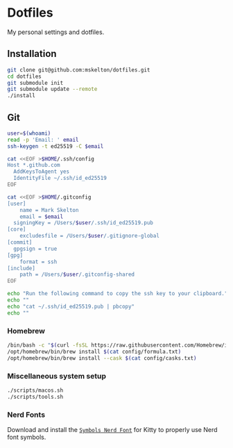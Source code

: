 # Dotfiles

My personal settings and dotfiles.

## Installation

```bash
git clone git@github.com:mskelton/dotfiles.git
cd dotfiles
git submodule init
git submodule update --remote
./install
```

## Git

```bash
user=$(whoami)
read -p 'Email: ' email
ssh-keygen -t ed25519 -C $email

cat <<EOF >$HOME/.ssh/config
Host *.github.com
  AddKeysToAgent yes
  IdentityFile ~/.ssh/id_ed25519
EOF

cat <<EOF >$HOME/.gitconfig
[user]
	name = Mark Skelton
	email = $email
  signingKey = /Users/$user/.ssh/id_ed25519.pub
[core]
	excludesfile = /Users/$user/.gitignore-global
[commit]
  gpgsign = true
[gpg]
	format = ssh
[include]
	path = /Users/$user/.gitconfig-shared
EOF

echo "Run the following command to copy the ssh key to your clipboard."
echo ""
echo "cat ~/.ssh/id_ed25519.pub | pbcopy"
echo ""
```

### Homebrew

```bash
/bin/bash -c "$(curl -fsSL https://raw.githubusercontent.com/Homebrew/install/HEAD/install.sh)"
/opt/homebrew/bin/brew install $(cat config/formula.txt)
/opt/homebrew/bin/brew install --cask $(cat config/casks.txt)
```

### Miscellaneous system setup

```bash
./scripts/macos.sh
./scripts/tools.sh
```

### Nerd Fonts

Download and install the
[`Symbols Nerd Font`](https://github.com/ryanoasis/nerd-fonts/blob/da88bdb6/patched-fonts/NerdFontsSymbolsOnly/complete/Symbols-2048-em%20Nerd%20Font%20Complete.ttf)
for Kitty to properly use Nerd font symbols.
